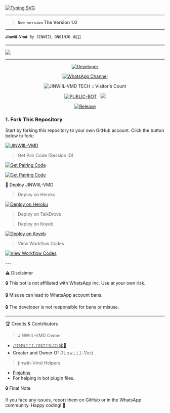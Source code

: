 <a href="https://git.io/typing-svg"><img src="https://readme-typing-svg.demolab.com?font=Black+Ops+One&size=100&pause=1000&color=ff0000&center=true&width=1000&height=200&lines=JINWIIL-VMD 1.0" alt="Typing SVG" /></a>
  </p>
  
---  

> **`New version` The Version 1.0**
---

```
𝐉𝐢𝐧𝐰𝐢𝐢𝐥-𝐕𝐦𝐝 By 𝙹𝙸𝙽𝚆𝙸𝙸𝙻 𝙾𝙽𝙶𝙸𝙽𝙹𝙾 🕸️👻💜 
```

--- 

<a><img src='https://files.catbox.moe/0szlko.jpg'/></a>

---

<p align="center">
  <a href="https://github.com/Finjohns"><img title="Developer" src="https://img.shields.io/badge/Author-𝙹𝙸𝙽𝚆𝙸𝙸𝙻%20TechX-FF7604.svg?style=big-square&logo=github" /></a>
</p>

<div align="center">
  
[![WhatsApp Channel](https://img.shields.io/badge/Join-WhatsApp%20Channel-FF00F8?style=big-square&logo=whatsapp)](https://whatsapp.com/channel/0029VaxZbeSDTkJwBgUb9u3N)
</div>

 <p align="center"><img src="https://profile-counter.glitch.me/{JINWIIL-VMD}/count.svg" alt="JINWIIL-VMD TECH :: Visitor's Count" old_src="https://profile-counter.glitch.me/{𝙹𝚒𝚗𝚠𝚒𝚒𝚕-𝚅𝚖𝚍}/count.svg" /></p>


<p align="center">
<a href="https://github.com/Finjohns/JINWIIL-VMD"><img title="PUBLIC-BOT" src="https://img.shields.io/static/v1?label=Language&message=English&style=square&color=darkpink"></a> &nbsp;
  <img src="https://komarev.com/ghpvc/?username=JINWIIL-VMD&label=VIEWS&style=square&color=blue" />
</p>
</p> 

<p align="center">
  <a href="https://github.com/Finjohns/JINWIIL-VMD"><img title="Release" src="https://img.shields.io/badge/Release-beta%20v1.0-cyan.svg?style=for-the-badge&logo=appveyor" /></a>
</p>


### 1. Fork This Repository

Start by forking this repository to your own GitHub account. Click the button below to fork:

  <a href="https://github.com/Finjohns/JINWIIL-VMD/fork"><img title="JINWIIL-VMD" src="https://img.shields.io/badge/FORK-JINWIIL-VMD?color=green&style=for-the-badge&logo=stackshare"></a>

> Get Pair Code (Session ID)



<p align="left">  
<a href='https://trial-dce4355fb423.herokuapp.com/pair' target="_blank"><img alt='Get Pairing Code' src='https://img.shields.io/badge/Get%20Pairing%20Code-B700FB?style=for-the-badge&logo=codefactor&logoColor=white'/></a>  
</p>  <p align="left">  
<a href='https://trial-dce4355fb423.herokuapp.com/pair' target="_blank"><img alt='Get Pairing Code' src='https://img.shields.io/badge/Get%20Pairing%20Code-000000?style=for-the-badge&logo=codefactor&logoColor=white'/></a>  
</p>  


🚀 Deploy JINWIIL-VMD

> Deploy on Heroku



<p align="left">  
<a href='https://dashboard.heroku.com/new?template=https://github.com/Finjohns/JINWIIL-VMD/tree/main' target="_blank"><img alt='Deploy on Heroku' src='https://img.shields.io/badge/Deploy%20on-Heroku-FF004D?style=for-the-badge&logo=heroku&logoColor=white'/></a>  
</p>

> Deploy on TaikDrove



<p align="left">  
<a href='https://host.talkdrove.com/share/bot/82 template=https://github.com/Finjohns/JINWIIL-VMD/tree/main target="_blank"><img alt='Deploy on TaikDrove' src='https://img.shields.io/badge/Deploy%20on-TaikDrove-6971FF?style=for-the-badge&logo=google-cloud&logoColor=white'/></a>  
</p>

> Deploy on Koyeb



<p align="left">  
<a href='https://app.koyeb.com/services/deploy?type=git&repository=XdTechPro/KHAN-MD&ports=3000' target="_blank"><img alt='Deploy on Koyeb' src='https://img.shields.io/badge/Deploy%20on-Koyeb-FF009D?style=for-the-badge&logo=koyeb&logoColor=white'/></a>  
</p>

> View Workflow Codes



<p align="left">  
<a href="https://whatsapp.com/channel/0029VaxZbeSDTkJwBgUb9u3N" target="_blank"><img alt='View Workflow Codes' src='https://img.shields.io/badge/View-Workflow%20Codes-FF0076?style=for-the-badge&logo=githubactions&logoColor=white'/></a>  
</p>  
---

⚠️ Disclaimer

🔒 This bot is not affiliated with WhatsApp Inc. Use at your own risk.

🔒 Misuse can lead to WhatsApp account bans.

🔒 The developer is not responsible for bans or misuse.


---

🏆 Credits & Contributors
> JINWIIL-VMD Owner 
- [𝙹𝙸𝙽𝚆𝙸𝙸𝙻 𝙾𝙽𝙶𝙸𝙽𝙹𝙾 🕸️👻](https://github.com/Finjohns)
- Creater and Owner Of 𝙹𝚒𝚗𝚠𝚒𝚒𝚕-𝚅𝚖𝚍
> 𝖩𝗂𝗇𝗐𝗂𝗂𝗅-𝖵𝗆𝖽 Helpers 
- [Finjohns](https://github.com/Jinwiil)
- For helping in bot plugin files.
  



🔒 Final Note

If you face any issues, report them on GitHub or in the WhatsApp community.
Happy coding! 🚀 
